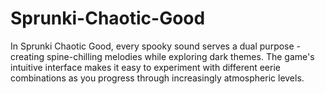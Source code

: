 # Sprunki-Chaotic-Good
In Sprunki Chaotic Good, every spooky sound serves a dual purpose - creating spine-chilling melodies while exploring dark themes. The game's intuitive interface makes it easy to experiment with different eerie combinations as you progress through increasingly atmospheric levels.
